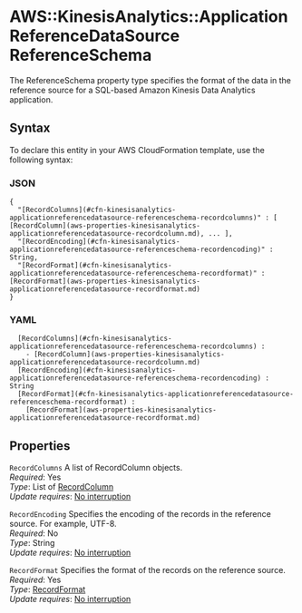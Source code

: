 # AWS::KinesisAnalytics::ApplicationReferenceDataSource ReferenceSchema<a name="aws-properties-kinesisanalytics-applicationreferencedatasource-referenceschema"></a>

The ReferenceSchema property type specifies the format of the data in the reference source for a SQL\-based Amazon Kinesis Data Analytics application\. 

## Syntax<a name="aws-properties-kinesisanalytics-applicationreferencedatasource-referenceschema-syntax"></a>

To declare this entity in your AWS CloudFormation template, use the following syntax:

### JSON<a name="aws-properties-kinesisanalytics-applicationreferencedatasource-referenceschema-syntax.json"></a>

```
{
  "[RecordColumns](#cfn-kinesisanalytics-applicationreferencedatasource-referenceschema-recordcolumns)" : [ [RecordColumn](aws-properties-kinesisanalytics-applicationreferencedatasource-recordcolumn.md), ... ],
  "[RecordEncoding](#cfn-kinesisanalytics-applicationreferencedatasource-referenceschema-recordencoding)" : String,
  "[RecordFormat](#cfn-kinesisanalytics-applicationreferencedatasource-referenceschema-recordformat)" : [RecordFormat](aws-properties-kinesisanalytics-applicationreferencedatasource-recordformat.md)
}
```

### YAML<a name="aws-properties-kinesisanalytics-applicationreferencedatasource-referenceschema-syntax.yaml"></a>

```
﻿  [RecordColumns](#cfn-kinesisanalytics-applicationreferencedatasource-referenceschema-recordcolumns) : 
    - [RecordColumn](aws-properties-kinesisanalytics-applicationreferencedatasource-recordcolumn.md)
﻿  [RecordEncoding](#cfn-kinesisanalytics-applicationreferencedatasource-referenceschema-recordencoding) : String
﻿  [RecordFormat](#cfn-kinesisanalytics-applicationreferencedatasource-referenceschema-recordformat) : 
    [RecordFormat](aws-properties-kinesisanalytics-applicationreferencedatasource-recordformat.md)
```

## Properties<a name="aws-properties-kinesisanalytics-applicationreferencedatasource-referenceschema-properties"></a>

`RecordColumns`  <a name="cfn-kinesisanalytics-applicationreferencedatasource-referenceschema-recordcolumns"></a>
A list of RecordColumn objects\.  
*Required*: Yes  
*Type*: List of [RecordColumn](aws-properties-kinesisanalytics-applicationreferencedatasource-recordcolumn.md)  
*Update requires*: [No interruption](https://docs.aws.amazon.com/AWSCloudFormation/latest/UserGuide/using-cfn-updating-stacks-update-behaviors.html#update-no-interrupt)

`RecordEncoding`  <a name="cfn-kinesisanalytics-applicationreferencedatasource-referenceschema-recordencoding"></a>
Specifies the encoding of the records in the reference source\. For example, UTF\-8\.  
*Required*: No  
*Type*: String  
*Update requires*: [No interruption](https://docs.aws.amazon.com/AWSCloudFormation/latest/UserGuide/using-cfn-updating-stacks-update-behaviors.html#update-no-interrupt)

`RecordFormat`  <a name="cfn-kinesisanalytics-applicationreferencedatasource-referenceschema-recordformat"></a>
Specifies the format of the records on the reference source\.  
*Required*: Yes  
*Type*: [RecordFormat](aws-properties-kinesisanalytics-applicationreferencedatasource-recordformat.md)  
*Update requires*: [No interruption](https://docs.aws.amazon.com/AWSCloudFormation/latest/UserGuide/using-cfn-updating-stacks-update-behaviors.html#update-no-interrupt)